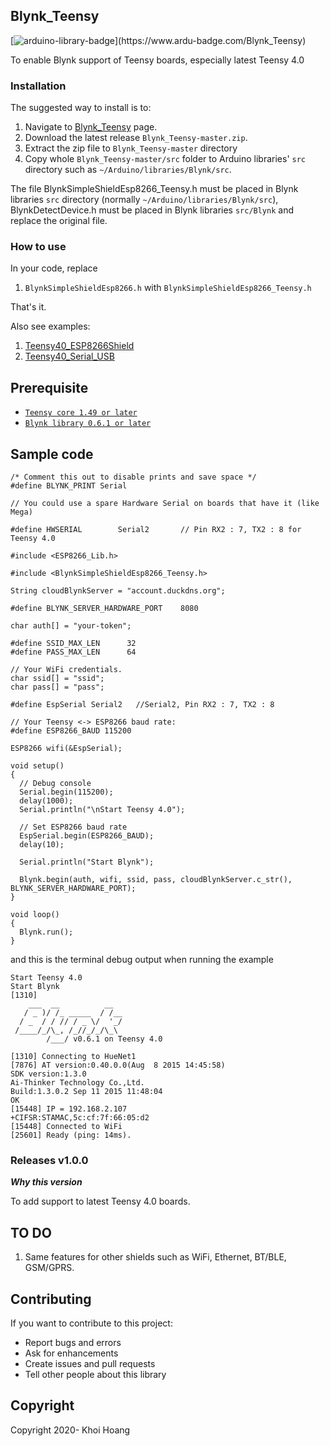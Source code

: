 ## Blynk_Teensy

[![arduino-library-badge](https://www.ardu-badge.com/badge/Blynk_Teensy.svg?)](https://www.ardu-badge.com/Blynk_Teensy)

To enable Blynk support of Teensy boards, especially latest Teensy 4.0

### Installation

The suggested way to install is to:

1. Navigate to [Blynk_Teensy](https://github.com/khoih-prog/Blynk_Teensy) page.
2. Download the latest release `Blynk_Teensy-master.zip`.
3. Extract the zip file to `Blynk_Teensy-master` directory 
4. Copy whole `Blynk_Teensy-master/src` folder to Arduino libraries' `src` directory such as `~/Arduino/libraries/Blynk/src`.

The file BlynkSimpleShieldEsp8266_Teensy.h must be placed in Blynk libraries `src` directory (normally `~/Arduino/libraries/Blynk/src`), BlynkDetectDevice.h must be placed in Blynk libraries `src/Blynk` and replace the original file.


### How to use

In your code, replace
1. `BlynkSimpleShieldEsp8266.h` with `BlynkSimpleShieldEsp8266_Teensy.h`

That's it.

Also see examples: 
1. [Teensy40_ESP8266Shield](examples/Teensy40_ESP8266Shield)
2. [Teensy40_Serial_USB](examples/Teensy40_Serial_USB)


## Prerequisite
* [`Teensy core 1.49 or later`](https://www.pjrc.com/teensy/td_download.html)
* [`Blynk library 0.6.1 or later`](https://www.arduino.cc/en/guide/libraries#toc3)

## Sample code
```
/* Comment this out to disable prints and save space */
#define BLYNK_PRINT Serial

// You could use a spare Hardware Serial on boards that have it (like Mega)

#define HWSERIAL        Serial2       // Pin RX2 : 7, TX2 : 8 for Teensy 4.0

#include <ESP8266_Lib.h>

#include <BlynkSimpleShieldEsp8266_Teensy.h>

String cloudBlynkServer = "account.duckdns.org";

#define BLYNK_SERVER_HARDWARE_PORT    8080

char auth[] = "your-token";

#define SSID_MAX_LEN      32
#define PASS_MAX_LEN      64

// Your WiFi credentials.
char ssid[] = "ssid";
char pass[] = "pass";

#define EspSerial Serial2   //Serial2, Pin RX2 : 7, TX2 : 8

// Your Teensy <-> ESP8266 baud rate:
#define ESP8266_BAUD 115200

ESP8266 wifi(&EspSerial);

void setup() 
{
  // Debug console
  Serial.begin(115200);
  delay(1000);
  Serial.println("\nStart Teensy 4.0");

  // Set ESP8266 baud rate
  EspSerial.begin(ESP8266_BAUD);
  delay(10);

  Serial.println("Start Blynk");

  Blynk.begin(auth, wifi, ssid, pass, cloudBlynkServer.c_str(), BLYNK_SERVER_HARDWARE_PORT);
}

void loop()
{
  Blynk.run();
}
```

and this is the terminal debug output when running the example

```
Start Teensy 4.0
Start Blynk
[1310] 
    ___  __          __
   / _ )/ /_ _____  / /__
  / _  / / // / _ \/  '_/
 /____/_/\_, /_//_/_/\_\
        /___/ v0.6.1 on Teensy 4.0

[1310] Connecting to HueNet1
[7876] AT version:0.40.0.0(Aug  8 2015 14:45:58)
SDK version:1.3.0
Ai-Thinker Technology Co.,Ltd.
Build:1.3.0.2 Sep 11 2015 11:48:04
OK
[15448] IP = 192.168.2.107
+CIFSR:STAMAC,5c:cf:7f:66:05:d2
[15448] Connected to WiFi
[25601] Ready (ping: 14ms).
```

### Releases v1.0.0

***Why this version***

To add support to latest Teensy 4.0 boards. 

## TO DO

1. Same features for other shields such as WiFi, Ethernet, BT/BLE, GSM/GPRS.

## Contributing

If you want to contribute to this project:
- Report bugs and errors
- Ask for enhancements
- Create issues and pull requests
- Tell other people about this library

## Copyright

Copyright 2020- Khoi Hoang
